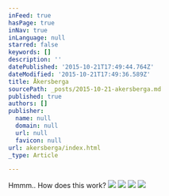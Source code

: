 ```yaml
---
inFeed: true
hasPage: true
inNav: true
inLanguage: null
starred: false
keywords: []
description: ''
datePublished: '2015-10-21T17:49:44.764Z'
dateModified: '2015-10-21T17:49:36.589Z'
title: Åkersberga
sourcePath: _posts/2015-10-21-akersberga.md
published: true
authors: []
publisher:
  name: null
  domain: null
  url: null
  favicon: null
url: akersberga/index.html
_type: Article

---
```

Hmmm.. How does this work?
![](https://the-grid-user-content.s3-us-west-2.amazonaws.com/151fa3a7-0dc4-463e-93ed-f7ac67b5194b.jpg)
![](https://the-grid-user-content.s3-us-west-2.amazonaws.com/b5afc007-9f38-494a-b9c6-2bf16d02435a.jpg)
![](https://the-grid-user-content.s3-us-west-2.amazonaws.com/85815645-b7e0-49fe-90e3-b90297ce3dda.jpg)
![](https://the-grid-user-content.s3-us-west-2.amazonaws.com/87ed1e6b-2d04-4829-a512-a93d7b54a331.jpg)